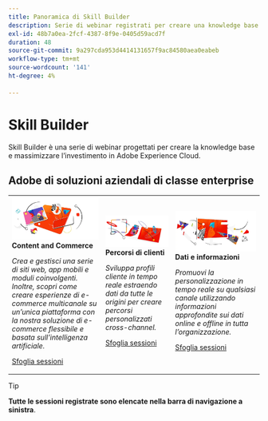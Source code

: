 ```yaml
---
title: Panoramica di Skill Builder
description: Serie di webinar registrati per creare una knowledge base e massimizzare l'investimento in Adobe Experience Cloud.
exl-id: 48b7a0ea-2fcf-4387-8f9e-0405d59acd7f
duration: 48
source-git-commit: 9a297cda953d4414131657f9ac84580aea0eabeb
workflow-type: tm+mt
source-wordcount: '141'
ht-degree: 4%

---
```


# Skill Builder

Skill Builder è una serie di webinar progettati per creare la knowledge base e massimizzare l’investimento in Adobe Experience Cloud.

## Adobe di soluzioni aziendali di classe enterprise

<table>
<tr>
  <td>
    <img alt="Contenuti ed Commerce" src="assets/commerce.png" />
    <div>
      <strong>Content and Commerce</strong>
    </div>
    <p>
    <em>Crea e gestisci una serie di siti web, app mobili e moduli coinvolgenti. Inoltre, scopri come creare esperienze di e-commerce multicanale su un’unica piattaforma con la nostra soluzione di e-commerce flessibile e basata sull’intelligenza artificiale.</em>
    <p>
    <a href="https://experienceleague.adobe.com/docs/events/skill-builder-recordings/content-and-commerce/overview.html" class="spectrum-Button spectrum-Button--outline spectrum-Button--primary spectrum-Button--sizeM">
      <span class="spectrum-Button-label has-no-wrap has-text-weight-bold">Sfoglia sessioni</span>
    </a>
  </td>
  <td>
    <img alt="Percorsi di clienti" src="assets/customer-journey.png" />
    <div>
      <strong>Percorsi di clienti</strong>
    </div>
    <p>
    <em>Sviluppa profili cliente in tempo reale estraendo dati da tutte le origini per creare percorsi personalizzati cross-channel.</em>
    <p>
    <a href="https://experienceleague.adobe.com/docs/events/skill-builder-recordings/customer-journeys/overview.html" class="spectrum-Button spectrum-Button--outline spectrum-Button--primary spectrum-Button--sizeM">
      <span class="spectrum-Button-label has-no-wrap has-text-weight-bold">Sfoglia sessioni</span>
    </a>
  </td>
  <td>
    <img alt="Dati e informazioni" src="assets/data-insights.png" />
    <div>
      <strong>Dati e informazioni</strong>
    </div>
    <p>
    <em>Promuovi la personalizzazione in tempo reale su qualsiasi canale utilizzando informazioni approfondite sui dati online e offline in tutta l’organizzazione.</em>
    <p>
    <a href="https://experienceleague.adobe.com/docs/events/skill-builder-recordings/data-and-insights/overview.html" class="spectrum-Button spectrum-Button--outline spectrum-Button--primary spectrum-Button--sizeM">
      <span class="spectrum-Button-label has-no-wrap has-text-weight-bold">Sfoglia sessioni</span>
    </a>
  </td>  
</tr>
</table>

>[!TIP]
>
>**Tutte le sessioni registrate sono elencate nella barra di navigazione a sinistra**.
